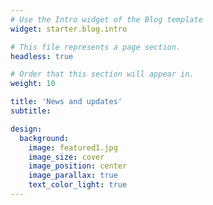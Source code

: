 ```yaml
---
# Use the Intro widget of the Blog template
widget: starter.blog.intro

# This file represents a page section.
headless: true

# Order that this section will appear in.
weight: 10

title: 'News and updates'
subtitle:

design:
  background:
    image: featured1.jpg
    image_size: cover
    image_position: center
    image_parallax: true
    text_color_light: true
---
```

